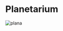 # Planetarium

![plana](https://raw.githubusercontent.com/n1net4il/plana_spine_apng/refs/heads/main/image.png)
